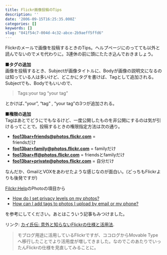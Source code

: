 ```yaml
---
title: Flickr画像投稿のTips
description: ''
date: '2006-09-15T16:25:35.000Z'
categories: []
keywords: []
slug: "841f54c7-004d-4c32-abce-2b9aeff5ffd6"
---
```

Flickrのメールで画像を投稿するときのTips。ヘルプページにのってても以外と読んでないのでメモ代わりに。3連休の前に頭にたたき込んでおきましょう。

**■タグの追加**  
画像を投稿するとき、Subjectが画像タイトルに、Bodyが画像の説明文になるのは知っている人は多いけど、どこかにタグを書けば、Tagとして追加される。  
Subjectでも、Bodyでもいいので、

> Tags:your tag “your tag”

とかけば、”your”, “tag” , “your tag”の3つが追加される。

**■権限の追加**  
Tagはあとでどうにでもなるけど、一度公開したものを非公開にするのは気が引けるってことで。投稿するときの権限指定方法は次の通り。

*   **foo13bar+friends@photos.flickr.com** =  
    friendsだけ
*   **foo13bar+family@photos.flickr.com** = familyだけ
*   **foo13bar+ff@photos.flickr.com** = friendsとfamilyだけ
*   **foo13bar+private@photos.flickr.com** = 自分だけ

なんだか、GmailとVOXをあわせたような感じなのが面白い。(どっちもFlickrよりも後発ですが)

[Filckr:Help](http://www.flickr.com/faq.gne)のPhotoの項目から

*   [How do I set privacy levels on my photos?](http://www.flickr.com/help/photos/#141)
*   [How can I add tags to photos I upload by email or my phone?](http://www.flickr.com/help/photos/#140)

を参考にしてください。あとはこういう記事もみつけました。

リンク: [カイ氏伝: 意外と知らないFlickrの仕様と活用法](http://blogging.from.tv/archives/000068.html "カイ氏伝: 意外と知らないFlickrの仕様と活用法").

> モブログ用途に活用しているFlickrですが、ココログからMovable Typeへ移行したことでより活用度が増してきました。なのでこのあたりでいったんFlickrの仕様を見直してみることに。
